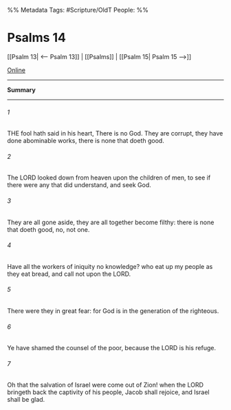 

%% Metadata
Tags: #Scripture/OldT
People: 
%%
# Psalms 14
[[Psalm 13| <-- Psalm 13]] | [[Psalms]] | [[Psalm 15| Psalm 15 -->]]

[Online](https://churchofjesuschrist.org/study/scriptures/ot/ps/14?lang=eng)

---
__Summary__



---

###### 1
THE fool hath said in his heart, There is no God.  They are corrupt, they have done abominable works, there is none that doeth good.
###### 2
The LORD looked down from heaven upon the children of men, to see if there were any that did understand, and seek God.
###### 3
They are all gone aside, they are all together become filthy: there is none that doeth good, no, not one.
###### 4
Have all the workers of iniquity no knowledge?  who eat up my people as they eat bread, and call not upon the LORD.
###### 5
There were they in great fear: for God is in the generation of the righteous.
###### 6
Ye have shamed the counsel of the poor, because the LORD is his refuge.
###### 7
Oh that the salvation of Israel were come out of Zion!  when the LORD bringeth back the captivity of his people, Jacob shall rejoice, and Israel shall be glad.



